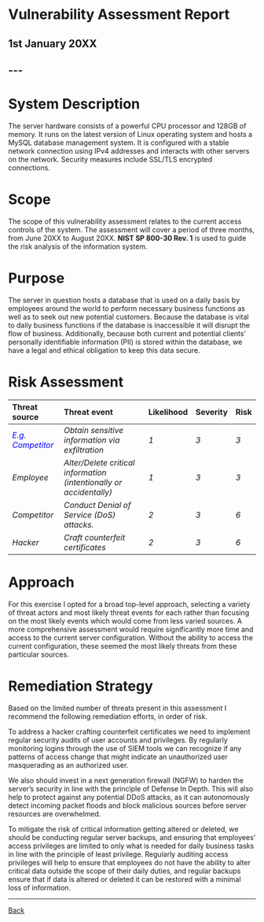 # **Vulnerability Assessment Report**

## **1st January 20XX**

## ---

# **System Description**

The server hardware consists of a powerful CPU processor and 128GB of memory. It runs on the latest version of Linux operating system and hosts a MySQL database management system. It is configured with a stable network connection using IPv4 addresses and interacts with other servers on the network. Security measures include SSL/TLS encrypted connections.

# **Scope**

The scope of this vulnerability assessment relates to the current access controls of the system. The assessment will cover a period of three months, from June 20XX to August 20XX. **NIST SP 800-30 Rev. 1** is used to guide the risk analysis of the information system.

# **Purpose**

The server in question hosts a database that is used on a daily basis by employees around the world to perform necessary business functions as well as to seek out new potential customers. Because the database is vital to daily business functions if the database is inaccessible it will disrupt the flow of business. Additionally, because both current and potential clients’ personally identifiable information (PII) is stored within the database, we have a legal and ethical obligation to keep this data secure.

# **Risk Assessment**

| Threat source | Threat event | Likelihood | Severity | Risk |
| :---- | :---- | :---- | :---- | :---- |
| <font color="blue"> *E.g. Competitor* | *Obtain sensitive information via exfiltration* | *1* | *3* | *3* </font> |
| *Employee* | *Alter/Delete critical information (intentionally or accidentally)* | *1* | *3* | *3* |
| *Competitor* | *Conduct Denial of Service (DoS) attacks.* | *2* | *3* | *6* |
| *Hacker* | *Craft counterfeit certificates* | *2* | *3* | *6* |

# **Approach**

For this exercise I opted for a broad top-level approach, selecting a variety of threat actors and most likely threat events for each rather than focusing on the most likely events which would come from less varied sources. A more comprehensive assessment would require significantly more time and access to the current server configuration. Without the ability to access the current configuration, these seemed the most likely threats from these particular sources.

# **Remediation Strategy**

Based on the limited number of threats present in this assessment I recommend the following remediation efforts, in order of risk.

To address a hacker crafting counterfeit certificates we need to implement regular security audits of user accounts and privileges. By regularly monitoring logins through the use of SIEM tools we can recognize if any patterns of access change that might indicate an unauthorized user masquerading as an authorized user.

We also should invest in a next generation firewall (NGFW) to harden the server’s security in line with the principle of Defense In Depth. This will also help to protect against any potential DDoS attacks, as it can autonomously detect incoming packet floods and block malicious sources before server resources are overwhelmed.

To mitigate the risk of critical information getting altered or deleted, we should be conducting regular server backups, and ensuring that employees’ access privileges are limited to only what is needed for daily business tasks in line with the principle of least privilege. Regularly auditing access privileges will help to ensure that employees do not have the ability to alter critical data outside the scope of their daily duties, and regular backups ensure that if data is altered or deleted it can be restored with a minimal loss of information.

---

[Back](README.md)